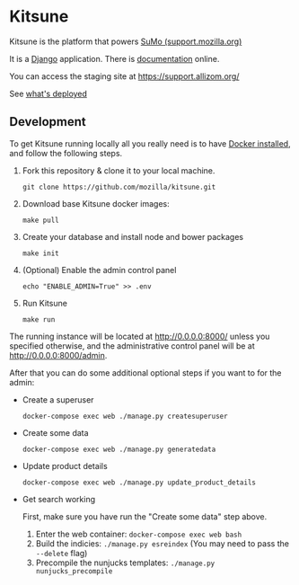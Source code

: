# Kitsune

Kitsune is the platform that powers [SuMo (support.mozilla.org)](https://support.mozilla.org)

It is a [Django](http://www.djangoproject.com/) application. There is
[documentation](https://kitsune.readthedocs.io/) online.

You can access the staging site at <https://support.allizom.org/>

See [what's deployed](https://whatsdeployed.io/s-J18)

## Development

To get Kitsune running locally all you really need is to have [Docker installed](https://www.docker.com/products/docker-desktop),
and follow the following steps.

1. Fork this repository & clone it to your local machine.
   ```
   git clone https://github.com/mozilla/kitsune.git
   ```

2. Download base Kitsune docker images:
   ```
   make pull
   ```

3. Create your database and install node and bower packages
   ```
   make init
   ```

4. (Optional) Enable the admin control panel
   ```
   echo "ENABLE_ADMIN=True" >> .env
   ```

5. Run Kitsune
   ```
   make run
   ```

The running instance will be located at http://0.0.0.0:8000/ unless you specified otherwise, and the administrative control panel will be at http://0.0.0.0:8000/admin.

After that you can do some additional optional steps if you want to for the admin:

* Create a superuser
  ```
  docker-compose exec web ./manage.py createsuperuser
  ```

* Create some data
  ```
  docker-compose exec web ./manage.py generatedata
  ```

* Update product details
  ```
  docker-compose exec web ./manage.py update_product_details
  ```

* Get search working

   First, make sure you have run the "Create some data" step above.

   1. Enter the web container: `docker-compose exec web bash`
   2. Build the indicies: `./manage.py esreindex` (You may need to pass the `--delete` flag)
   3. Precompile the nunjucks templates: `./manage.py nunjucks_precompile`

